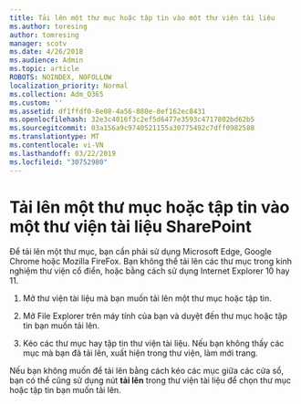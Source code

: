 ```yaml
---
title: Tải lên một thư mục hoặc tập tin vào một thư viện tài liệu
ms.author: toresing
author: tomresing
manager: scotv
ms.date: 4/26/2018
ms.audience: Admin
ms.topic: article
ROBOTS: NOINDEX, NOFOLLOW
localization_priority: Normal
ms.collection: Adm_O365
ms.custom: ''
ms.assetid: df1ffdf0-8e08-4a56-880e-8ef162ec8431
ms.openlocfilehash: 32e3c4016f3c2ef5d6477e3593c4717802bd62b5
ms.sourcegitcommit: 03a156a9c9740521155a30775492c7dff0982588
ms.translationtype: MT
ms.contentlocale: vi-VN
ms.lasthandoff: 03/22/2019
ms.locfileid: "30752980"
---
```

# <a name="upload-a-folder-or-files-to-a-sharepoint-document-library"></a>Tải lên một thư mục hoặc tập tin vào một thư viện tài liệu SharePoint

Để tải lên một thư mục, bạn cần phải sử dụng Microsoft Edge, Google Chrome hoặc Mozilla FireFox. Bạn không thể tải lên các thư mục trong kinh nghiệm thư viện cổ điển, hoặc bằng cách sử dụng Internet Explorer 10 hay 11.
  
1. Mở thư viện tài liệu mà bạn muốn tải lên một thư mục hoặc tập tin.
    
2. Mở File Explorer trên máy tính của bạn và duyệt đến thư mục hoặc tập tin bạn muốn tải lên.
    
3. Kéo các thư mục hay tập tin thư viện tài liệu. Nếu bạn không thấy các mục mà bạn đã tải lên, xuất hiện trong thư viện, làm mới trang. 
    
Nếu bạn không muốn để tải lên bằng cách kéo các mục giữa các cửa sổ, bạn có thể cũng sử dụng nút **tải lên** trong thư viện tài liệu để chọn thư mục hoặc tập tin bạn muốn tải lên. 
  

